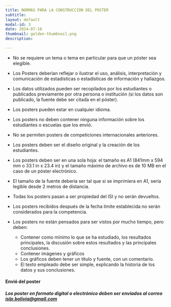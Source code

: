 ```yaml
---
title: NORMAS PARA LA CONSTRUCCIÓN DEL POSTER
subtitle:
layout: default
modal-id: 3
date: 2014-07-16
thumbnail: golden-thumbnail.png
description: 

---
```


- No se requiere un tema o tema en particular para que un póster sea elegible. 

- Los Posters deberían reflejar o ilustrar el uso, análisis, interpretación y comunicación de estadísticas o estadísticas de información y hallazgos.

- Los datos utilizados pueden ser recopilados por los estudiantes o publicados previamente por otra persona o institución (si los datos son publicado, la fuente debe ser citada en el póster).

- Los posters pueden estar en cualquier idioma.

- Los posters no deben contener ninguna información sobre los estudiantes o escuelas que los envió.

- No se permiten posters de competiciones internacionales anteriores.

- Los posters deben ser el diseño original y la creación de los estudiantes.

- Los posters deben ser en una sola hoja: el tamaño es A1 (841mm x 594 mm o 33.1 in x 23.4 in) y el tamaño máximo de archivo es de 10 MB en el caso de un póster electrónico.

- El tamaño de la fuente debería ser tal que si se imprimiera en A1, sería legible desde 2 metros de distancia.

- Todas los posters pasan a ser propiedad del ISI y no serán devueltos.

- Los posters recibidos después de la fecha límite establecida no serán considerados para la competencia.

- Los posters no están pensados para ser vistos por mucho tiempo, pero deben:

  * Contener como mínimo lo que se ha estudiado, los resultados principales, la discusión sobre estos resultados y las principales conclusiones.
  * Contener imágenes y gráficos
  * Los gráficos deben tener un título y fuente, con un comentario.
  * El texto empleado debe ser simple, explicando la historia de los datos y sus conclusiones.
  
  
#### Envió del poster 

 
##### Los poster en formato digital o electrónico deben ser enviados al correo islp.bolivia@gmail.com